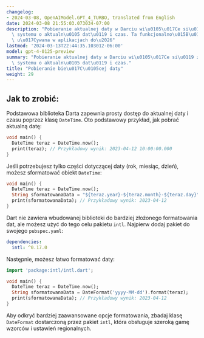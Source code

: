 ```yaml
---
changelog:
- 2024-03-08, OpenAIModel.GPT_4_TURBO, translated from English
date: 2024-03-08 21:55:03.073034-07:00
description: "Pobieranie aktualnej daty w Darciu wi\u0105\u017Ce si\u0119 z zapytaniem\
  \ systemu o aktualn\u0105 dat\u0119 i czas. Ta funkcjonalno\u015B\u0107 jest powszechnie\
  \ u\u017Cywana w aplikacjach do\u2026"
lastmod: '2024-03-13T22:44:35.103012-06:00'
model: gpt-4-0125-preview
summary: "Pobieranie aktualnej daty w Darciu wi\u0105\u017Ce si\u0119 z zapytaniem\
  \ systemu o aktualn\u0105 dat\u0119 i czas."
title: "Pobieranie bie\u017C\u0105cej daty"
weight: 29
---
```


## Jak to zrobić:
Podstawowa biblioteka Darta zapewnia prosty dostęp do aktualnej daty i czasu poprzez klasę `DateTime`. Oto podstawowy przykład, jak pobrać aktualną datę:

```dart
void main() {
  DateTime teraz = DateTime.now();
  print(teraz); // Przykładowy wynik: 2023-04-12 10:00:00.000
}
```

Jeśli potrzebujesz tylko części dotyczącej daty (rok, miesiąc, dzień), możesz sformatować obiekt `DateTime`:

```dart
void main() {
  DateTime teraz = DateTime.now();
  String sformatowanaData = "${teraz.year}-${teraz.month}-${teraz.day}";
  print(sformatowanaData); // Przykładowy wynik: 2023-04-12
}
```

Dart nie zawiera wbudowanej biblioteki do bardziej złożonego formatowania dat, ale możesz użyć do tego celu pakietu `intl`. Najpierw dodaj pakiet do swojego `pubspec.yaml`:

```yaml
dependencies:
  intl: ^0.17.0
```

Następnie, możesz łatwo formatować daty:

```dart
import 'package:intl/intl.dart';

void main() {
  DateTime teraz = DateTime.now();
  String sformatowanaData = DateFormat('yyyy-MM-dd').format(teraz);
  print(sformatowanaData); // Przykładowy wynik: 2023-04-12
}
```

Aby odkryć bardziej zaawansowane opcje formatowania, zbadaj klasę `DateFormat` dostarczoną przez pakiet `intl`, która obsługuje szeroką gamę wzorców i ustawień regionalnych.
